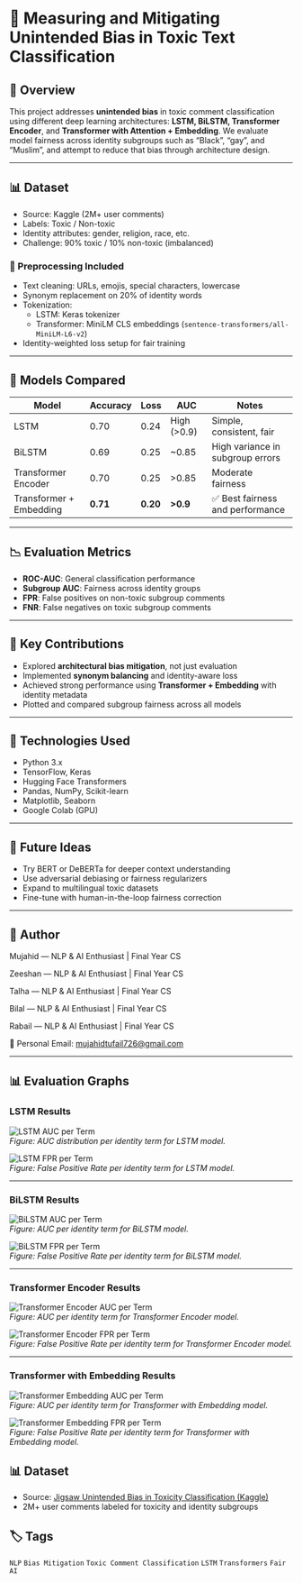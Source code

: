 # 🧠 Measuring and Mitigating Unintended Bias in Toxic Text Classification

## 📌 Overview
This project addresses **unintended bias** in toxic comment classification using different deep learning architectures: **LSTM, BiLSTM, Transformer Encoder**, and **Transformer with Attention + Embedding**. We evaluate model fairness across identity subgroups such as “Black”, “gay”, and “Muslim”, and attempt to reduce that bias through architecture design.

---

## 📊 Dataset

- Source: Kaggle (2M+ user comments)
- Labels: Toxic / Non-toxic
- Identity attributes: gender, religion, race, etc.
- Challenge: 90% toxic / 10% non-toxic (imbalanced)

### 🧹 Preprocessing Included
- Text cleaning: URLs, emojis, special characters, lowercase
- Synonym replacement on 20% of identity words
- Tokenization:
  - LSTM: Keras tokenizer
  - Transformer: MiniLM CLS embeddings (`sentence-transformers/all-MiniLM-L6-v2`)
- Identity-weighted loss setup for fair training

---

## 🧠 Models Compared

| Model | Accuracy | Loss | AUC | Notes |
|-------|----------|------|-----|-------|
| LSTM | 0.70 | 0.24 | High (>0.9) | Simple, consistent, fair |
| BiLSTM | 0.69 | 0.25 | ~0.85 | High variance in subgroup errors |
| Transformer Encoder | 0.70 | 0.25 | >0.85 | Moderate fairness |
| Transformer + Embedding | **0.71** | **0.20** | **>0.9** | ✅ Best fairness and performance |

---

## 📉 Evaluation Metrics

- **ROC-AUC**: General classification performance
- **Subgroup AUC**: Fairness across identity groups
- **FPR**: False positives on non-toxic subgroup comments
- **FNR**: False negatives on toxic subgroup comments

---

## 🔬 Key Contributions

- Explored **architectural bias mitigation**, not just evaluation
- Implemented **synonym balancing** and identity-aware loss
- Achieved strong performance using **Transformer + Embedding** with identity metadata
- Plotted and compared subgroup fairness across all models

---

## 🧪 Technologies Used

- Python 3.x
- TensorFlow, Keras
- Hugging Face Transformers
- Pandas, NumPy, Scikit-learn
- Matplotlib, Seaborn
- Google Colab (GPU)

---
## 🧠 Future Ideas

- Try BERT or DeBERTa for deeper context understanding
- Use adversarial debiasing or fairness regularizers
- Expand to multilingual toxic datasets
- Fine-tune with human-in-the-loop fairness correction

---

## 👤 Author

Mujahid — NLP & AI Enthusiast | Final Year CS 

Zeeshan — NLP & AI Enthusiast | Final Year CS 

Talha — NLP & AI Enthusiast | Final Year CS 

Bilal — NLP & AI Enthusiast | Final Year CS 

Rabail — NLP & AI Enthusiast | Final Year CS 

📧 Personal Email: mujahidtufail726@gmail.com


---

## 📊 Evaluation Graphs

### LSTM Results
![LSTM AUC per Term](model-evaluation-plots/Lstm_AUC_Per_Term.png)  
*Figure: AUC distribution per identity term for LSTM model.*

![LSTM FPR per Term](model-evaluation-plots/LSTM_FPR_Per_Term.png)  
*Figure: False Positive Rate per identity term for LSTM model.*

---

### BiLSTM Results
![BiLSTM AUC per Term](model-evaluation-plots/BiLSTM_AUC_Per_Term.png)  
*Figure: AUC per identity term for BiLSTM model.*

![BiLSTM FPR per Term](model-evaluation-plots/BiLSTM_FPR_Per_Term.png)  
*Figure: False Positive Rate per identity term for BiLSTM model.*

---

### Transformer Encoder Results
![Transformer Encoder AUC per Term](model-evaluation-plots/Transformer_Encoder_AUC_Per_Term.png)  
*Figure: AUC per identity term for Transformer Encoder model.*

![Transformer Encoder FPR per Term](model-evaluation-plots/Transformer_Encoder_FPR_Per_Term.png)  
*Figure: False Positive Rate per identity term for Transformer Encoder model.*

---

### Transformer with Embedding Results
![Transformer Embedding AUC per Term](model-evaluation-plots/Transformer_Embedding_AUC_Per_Term.png)  
*Figure: AUC per identity term for Transformer with Embedding model.*

![Transformer Embedding FPR per Term](model-evaluation-plots/Transformer_Embedding_FPR_Per_Term.png)  
*Figure: False Positive Rate per identity term for Transformer with Embedding model.*


## 📊 Dataset

- Source: [Jigsaw Unintended Bias in Toxicity Classification (Kaggle)](https://www.kaggle.com/datasets/julian3833/jigsaw-unintended-bias-in-toxicity-classification)  
- 2M+ user comments labeled for toxicity and identity subgroups

## 🏷️ Tags

`NLP` `Bias Mitigation` `Toxic Comment Classification` `LSTM` `Transformers` `Fair AI`
